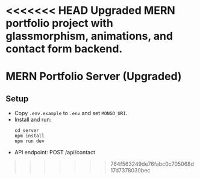 <<<<<<< HEAD
Upgraded MERN portfolio project with glassmorphism, animations, and contact form backend.
=======
# MERN Portfolio Server (Upgraded)

## Setup
- Copy `.env.example` to `.env` and set `MONGO_URI`.
- Install and run:
  ```
  cd server
  npm install
  npm run dev
  ```
- API endpoint: POST /api/contact
>>>>>>> 764f563249de76fabc0c705068d17d7378030bec
